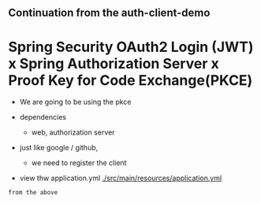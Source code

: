 ## Continuation from the auth-client-demo

# Spring Security OAuth2 Login (JWT) x Spring Authorization Server x Proof Key for Code Exchange(PKCE)

- We are going to be using the pkce

- dependencies
  - web, authorization server
- just like google / github,
  - we need to register the client

- view thw application.yml
[./src/main/resources/application.yml](./src/main/resources/application.yml)

```text
from the above

```